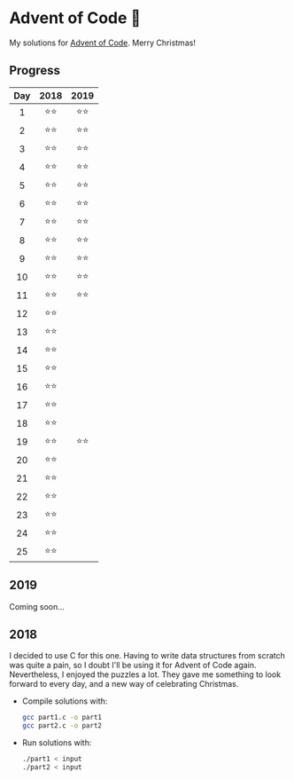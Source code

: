 # Advent of Code 🎄
My solutions for [Advent of Code](https://adventofcode.com/). Merry Christmas!

## Progress
| Day | 2018 | 2019 |
|:---:|:----:|:----:|
| 1   |  ⭐⭐  |  ⭐⭐  |
| 2   |  ⭐⭐  |  ⭐⭐  |
| 3   |  ⭐⭐  |  ⭐⭐  |
| 4   |  ⭐⭐  |  ⭐⭐  |
| 5   |  ⭐⭐  |  ⭐⭐  |
| 6   |  ⭐⭐  |  ⭐⭐  |
| 7   |  ⭐⭐  |  ⭐⭐  |
| 8   |  ⭐⭐  |  ⭐⭐  |
| 9   |  ⭐⭐  |  ⭐⭐  |
| 10  |  ⭐⭐  |  ⭐⭐  |
| 11  |  ⭐⭐  |  ⭐⭐  |
| 12  |  ⭐⭐  |      |
| 13  |  ⭐⭐  |      |
| 14  |  ⭐⭐  |      |
| 15  |  ⭐⭐  |      |
| 16  |  ⭐⭐  |      |
| 17  |  ⭐⭐  |      |
| 18  |  ⭐⭐  |      |
| 19  |  ⭐⭐  |  ⭐⭐  |
| 20  |  ⭐⭐  |      |
| 21  |  ⭐⭐  |      |
| 22  |  ⭐⭐  |      |
| 23  |  ⭐⭐  |      |
| 24  |  ⭐⭐  |      |
| 25  |  ⭐⭐  |      |

## 2019

Coming soon...

## 2018

I decided to use C for this one. Having to write data structures from scratch was quite a pain, so I doubt I'll be using it for Advent of Code again.
Nevertheless, I enjoyed the puzzles a lot. They gave me something to look forward to every day, and a new way of celebrating Christmas.

* Compile solutions with:
	```bash
	gcc part1.c -o part1
	gcc part2.c -o part2
	```
* Run solutions with:
	```bash
	./part1 < input
	./part2 < input
	```
